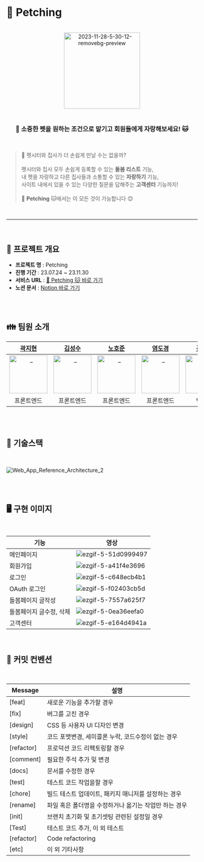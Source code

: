 # 🐾 Petching 
<br>

<div align="center">
    <img src="https://i.ibb.co/w74rDQb/2023-11-28-5-30-12-removebg-preview.png" alt="2023-11-28-5-30-12-removebg-preview" style="width:200px;" />
</div>

<br>


<main align="center">
    <h3 align="center">🐶 소중한 펫을 원하는 조건으로 맡기고 회원들에게 자랑해보세요! 🐱</h3> 
</main>

<br>

> 🤔 펫시터와 집사가 더 손쉽게 만날 수는 없을까?<br>
> <br>
> 펫시터와 집사 모두 손쉽게 등록할 수 있는 **돌봄 리스트** 기능, <br>
> 내 펫을 자랑하고 다른 집사들과 소통할 수 있는 **자랑하기** 기능, <br>
> 사이트 내에서 있을 수 있는 다양한 질문을 답해주는 **고객센터** 기능까지! <br>
> <br>
> 🐶 **Petching** 🐱에서는 이 모든 것이 가능합니다 😊

<br>

------------

<br>

## 🚩 프로젝트 개요

* **프로젝트 명** : Petching
* **진행 기간** : 23.07.24 ~ 23.11.30
* **서비스 URL** : [🐶 Petching 🐱 바로 가기](https://petching.net/)
* **노션 문서** : [Notion 바로 가기](https://www.notion.so/Team-PETmatCHING-30be5eeca58e45138f720cbaec70ea19)

<br>
<br>

## 👪 팀원 소개
|                                                                      [곽지현](https://github.com/938938)                                                             |                                                                         [김성수](https://github.com/ggggggggithub)                                                          |                                                         [노호준](https://github.com/nowaveosu)                                                                              |                                                                            [염도경](https://github.com/yeomdogyeong)                                                        |                                                                       [김상래](https://github.com/ksr0818)                                                           |                                                                                        [김은정](https://github.com/196code-gray)                                          |                                                                         [조만기](https://github.com/sniij)                                                           |
|:--------------------------------------------------------------------------------------------------------------------------------------------------------------------:|:---------------------------------------------------------------------------------------------------------------------------------------------------------------------------:|:---------------------------------------------------------------------------------------------------------------------------------------------------------------------------:|:--------------------------------------------------------------------------------------------------------------------------------------------------------------------------:|:--------------------------------------------------------------------------------------------------------------------------------------------------------------------:|:-------------------------------------------------------------------------------------------------------------------------------------------------------------------------:|:--------------------------------------------------------------------------------------------------------------------------------------------------------------------:|
| <a href="https://github.com/938938"> <img src="https://github.com/Petching/Petching/assets/88307264/380a2d13-8026-4e8a-ae35-f3e1b2884d4e" width=100px alt="_"/> </a> | <a href="https://github.com/ggggggggithub"> <img src="https://github.com/Petching/Petching/assets/88307264/b6aa0934-5b96-4d64-8c1c-7dfa5bb53186" width=100px alt="_"/> </a> |     <a href="https://github.com/938938"> <img src="https://github.com/Petching/Petching/assets/88307264/224a3a76-5a37-4d33-8a36-1a861cb11627" width=100px alt="_"/> </a>    | <a href="https://github.com/yeomdogyeong"> <img src="https://github.com/Petching/Petching/assets/88307264/09c77066-2849-4e56-9365-fbad0e3a049c" width=100px alt="_"/> </a> | <a href="https://github.com/938938"> <img src="https://github.com/Petching/Petching/assets/88307264/e9f67a61-4eaf-48bc-bf40-156b29ab16b1" width=100px alt="_"/> </a> | <a href="https://github.com/938938"> <img src="https://github.com/Petching/Petching/assets/88307264/ab1fac99-817d-49c0-88d6-863341021904" width=100px alt="_"/> </a>      | <a href="https://github.com/938938"> <img src="https://github.com/Petching/Petching/assets/88307264/15b76547-9099-42ee-a0f7-f0596a5667d8" width=100px alt="_"/> </a> |
|                                                                               프론트엔드                                                                              |                                                                                       프론트엔드                                                                             |                                                                     프론트엔드                                                                                               |                                                                                    프론트엔드                                                                               |                                                                            백엔드                                                                                    |                                                                                                  백엔드                                                                   |                                                                                        백엔드                                                                        |


<br>
<br>

## 🚩 기술스택

<br>

![Web_App_Reference_Architecture_2](https://github.com/Petching/Petching/assets/82007474/6eb01093-ce9c-4b13-afb5-21ee97b8fe15)

<br>
<br>

## 🖥 구현 이미지

<br>

| 기능           | 영상                                                                           |
| ---------------------- | -------------------------------------------------------------------------------------- |
| 메인페이지 | ![ezgif-5-51d0999497](https://github.com/Petching/Petching/assets/82007474/e83df650-e4d1-40d1-8a02-29ccde404dd5)|
| 회원가입 | ![ezgif-5-a41f4e3696](https://github.com/Petching/Petching/assets/82007474/4550a79d-85a7-4711-8b61-b3d793b5a60e)|
| 로그인 |![ezgif-5-c648ecb4b1](https://github.com/Petching/Petching/assets/82007474/79579b47-b710-4474-94bd-58088731c377)|
| OAuth 로그인 |![ezgif-5-f02403cb5d](https://github.com/Petching/Petching/assets/82007474/7e903e24-a5f6-4172-a78c-b162260654e9)|
| 돌봄페이지 글작성 | ![ezgif-5-7557a625f7](https://github.com/Petching/Petching/assets/82007474/744d2aaf-c71e-437d-b78e-9ce622beb61e)|
| 돌봄페이지 글수정, 삭제 | ![ezgif-5-0ea36eefa0](https://github.com/Petching/Petching/assets/82007474/4cef97bc-6a14-4cba-9c51-50aee40d296b)|
| 고객센터 |![ezgif-5-e164d4941a](https://github.com/Petching/Petching/assets/82007474/468b4d02-33eb-450e-8a15-e799eb019362)|


<br>

## 🚩 커밋 컨벤션
<br>

| Message     | 설명        |
| ---------------------- | -------------------------------------------------------------------------------------- |
| [feat]      | 새로운 기능을 추가할 경우        |
| [fix]      | 버그를 고친 경우        |
| [design]      | CSS 등 사용자 UI 디자인 변경        |
| [style]      | 코드 포맷변경, 세미콜론 누락, 코드수정이 없는 경우        |
| [refactor]      | 프로덕션 코드 리펙토링할 경우        |
| [comment]      | 필요한 주석 추가 및 변경        |
| [docs]      | 문서를 수정한 경우        |
| [test]      | 테스트 코드 작업을할 경우        |
| [chore]      | 빌드 테스트 업데이트, 패키지 매니저를 설정하는 경우        |
| [rename]      | 파일 혹은 폴더명을 수정하거나 옮기는 작업만 하는 경우        |
| [init]      | 브랜치 초기화 및 초기셋팅 관련된 설정일 경우        |
| [Test]      | 테스트 코드 추가, 이 외 테스트        |
| [refactor]      | Code refactoring        |
|[etc]|이 외 기타사항|


